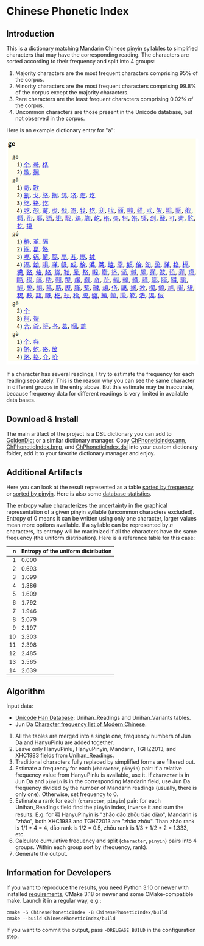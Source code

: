 # Chinese Phonetic Index

## Introduction

This is a dictionary matching Mandarin Chinese pinyin syllables to simplified characters that may have the corresponding reading. The characters are sorted according to their frequency and split into 4 groups:

1) Majority characters are the most frequent characters comprising 95% of the corpus.
2) Minority characters are the most frequent characters comprising 99.8% of the corpus except the majority characters.
3) Rare characters are the least frequent characters comprising 0.02% of the corpus.
4) Uncommon characters are those present in the Unicode database, but not observed in the corpus.

Here is an example dictionary entry for "a":

<img src="Sample.png">

If a character has several readings, I try to estimate the frequency for each reading separately. This is the reason why you can see the same character in different groups in the entry above. But this estimate may be inaccurate, because frequency data for different readings is very limited in available data bases.

## Download & Install

The main artifact of the project is a DSL dictionary you can add to [GoldenDict](http://goldendict.org/) or a similar dictionary manager. Copy [ChPhoneticIndex.ann](output/ChPhoneticIndex.ann), [ChPhoneticIndex.bmp](output/ChPhoneticIndex.bmp), and [ChPhoneticIndex.dsl](output/ChPhoneticIndex.dsl) into your custom dictionary folder, add it to your favorite dictionary manager and enjoy.

## Additional Artifacts

Here you can look at the result represented as a table [sorted by frequency](output/FrequencyTable.md) or [sorted by pinyin](output/PinyinTable.md). Here is also some [database statistics](output/Statistics.md).

The entropy value characterizes the uncertainty in the graphical representation of a given pinyin syllable (uncommon characters excluded). Entropy of 0 means it can be written using only one character, larger values mean more options available. If a syllable can be represented by *n* characters, its entropy will be maximized if all the characters have the same frequency (the uniform distribution). Here is a reference table for this case:

| n   | Entropy of the uniform distribution |
|----:|:------------------------------------|
|   1 | 0.000                               |
|   2 | 0.693                               |
|   3 | 1.099                               |
|   4 | 1.386                               |
|   5 | 1.609                               |
|   6 | 1.792                               |
|   7 | 1.946                               |
|   8 | 2.079                               |
|   9 | 2.197                               |
|  10 | 2.303                               |
|  11 | 2.398                               |
|  12 | 2.485                               |
|  13 | 2.565                               |
|  14 | 2.639                               |

## Algorithm

Input data:

* [Unicode Han Database](https://unicode.org/Public/UNIDATA/Unihan.zip): Unihan_Readings and Unihan_Variants tables.
* Jun Da [Character frequency list of Modern Chinese](https://lingua.mtsu.edu/chinese-computing/statistics/char/list.php?Which=MO).

1. All the tables are merged into a single one, frequency numbers of Jun Da and HanyuPinlu are added together.
2. Leave only HanyuPinlu, HanyuPinyin, Mandarin, TGHZ2013, and XHC1983 fields from Unihan_Readings.
2. Traditional characters fully replaced by simplified forms are filtered out.
3. Estimate a frequency for each (`character`, `pinyin`) pair: if a relative frequency value from HanyuPinlu is available, use it. If `character` is in Jun Da and `pinyin` is in the corresponding Mandarin field, use Jun Da frequency divided by the number of Mandarin readings (usually, there is only one). Otherwise, set frequency to 0.
4. Estimate a rank for each (`character`, `pinyin`) pair: for each Unihan_Readings field find the `pinyin` index, inverse it and sum the results. E.g. for 啁 HanyuPinyin is "zhāo dāo zhōu tiáo diào", Mandarin is "zhāo", both XHC1983 and TGHZ2013 are "zhāo zhōu". Than zhāo rank is 1/1 * 4 = 4, dāo rank is 1/2 = 0.5, zhōu rank is 1/3 + 1/2 * 2 = 1.333, etc.
5. Calculate cumulative frequency and split (`character`, `pinyin`) pairs into 4 groups. Within each group sort by (frequency, rank).
6. Generate the output.

## Information for Developers

If you want to reproduce the results, you need Python 3.10 or newer with installed [requirements](requirements.txt), CMake 3.18 or newer and some CMake-compatible make. Launch it in a regular way, e.g.:

```
cmake -S ChinesePhoneticIndex -B ChinesePhoneticIndex/build
cmake --build ChinesePhoneticIndex/build
```

If you want to commit the output, pass `-DRELEASE_BUILD` in the configuration step.
